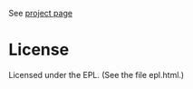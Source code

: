 
See [project page](http://icylisper.in/jark)

# License

Licensed under the EPL. (See the file epl.html.)
